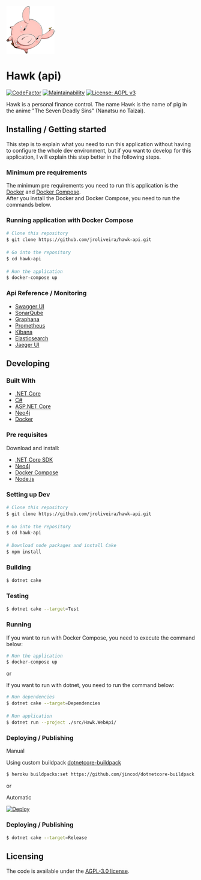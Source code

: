 ![Hawk - logo][hawk_anime]

# Hawk (api)

[![CodeFactor](https://www.codefactor.io/repository/github/jroliveira/hawk-api/badge)](https://www.codefactor.io/repository/github/jroliveira/hawk-api)
[![Maintainability](https://api.codeclimate.com/v1/badges/67c5c7b1c529276e9c28/maintainability)](https://codeclimate.com/github/jroliveira/hawk-api/maintainability)
[![License: AGPL v3](https://img.shields.io/badge/License-AGPL%20v3-blue.svg)](LICENSE.txt)

Hawk is a personal finance control. The name Hawk is the name of pig in the anime "The Seven Deadly Sins" (Nanatsu no Taizai).

## Installing / Getting started

This step is to explain what you need to run this application without having to configure the whole dev environment, but if you want to develop for this application, I will explain this step better in the following steps.

### Minimum pre requirements

The minimum pre requirements you need to run this application is the [Docker](https://docs.docker.com/install/) and [Docker Compose](https://docs.docker.com/compose/install/).  
After you install the Docker and Docker Compose, you need to run the commands below.

### Running application with Docker Compose

``` bash
# Clone this repository
$ git clone https://github.com/jroliveira/hawk-api.git

# Go into the repository
$ cd hawk-api

# Run the application
$ docker-compose up
```

### Api Reference / Monitoring

 - [Swagger UI](http://localhost:8080/)
 - [SonarQube](http://localhost:9000/)
 - [Graphana](http://localhost:3000/)
 - [Prometheus](http://localhost:9090/)
 - [Kibana](http://localhost:5601/)
 - [Elasticsearch](http://localhost:9200/)
 - [Jaeger UI](http://localhost:16686/)

## Developing

### Built With

 - [.NET Core](https://docs.microsoft.com/en-us/dotnet/core/)
 - [C#](https://docs.microsoft.com/en-us/dotnet/csharp/)
 - [ASP.NET Core](https://docs.microsoft.com/en-ca/aspnet/core/)
 - [Neo4j](https://neo4j.com/developer/)
 - [Docker](https://docs.docker.com/)

### Pre requisites

Download and install:

 - [.NET Core SDK](https://www.microsoft.com/net/download)
 - [Neo4j](https://neo4j.com/download/)
 - [Docker Compose](https://docs.docker.com/compose/install/)
 - [Node.js](https://nodejs.org/en/download/)

### Setting up Dev

``` bash
# Clone this repository
$ git clone https://github.com/jroliveira/hawk-api.git

# Go into the repository
$ cd hawk-api

# Download node packages and install Cake
$ npm install
```

### Building

``` bash
$ dotnet cake
```

### Testing

``` bash
$ dotnet cake --target=Test
```

### Running

If you want to run with Docker Compose, you need to execute the command below:

``` bash
# Run the application
$ docker-compose up
```

or

If you want to run with dotnet, you need to run the command below:

``` bash
# Run dependencies
$ dotnet cake --target=Dependencies

# Run application
$ dotnet run --project ./src/Hawk.WebApi/
```

### Deploying / Publishing

Manual

Using custom buildpack [dotnetcore-buildpack](https://github.com/jincod/dotnetcore-buildpack)

``` bash
$ heroku buildpacks:set https://github.com/jincod/dotnetcore-buildpack
```

or 

Automatic

[![Deploy][heroku_button]][heroku_template]

### Deploying / Publishing

``` bash
$ dotnet cake --target=Release
```

## Licensing

The code is available under the [AGPL-3.0 license](LICENSE.txt).

[hawk_anime]: docs/images/logo.png "Hawk - logo"
[heroku_button]: https://www.herokucdn.com/deploy/button.svg
[heroku_template]: https://heroku.com/deploy?template=https://github.com/jroliveira/hawk-api
